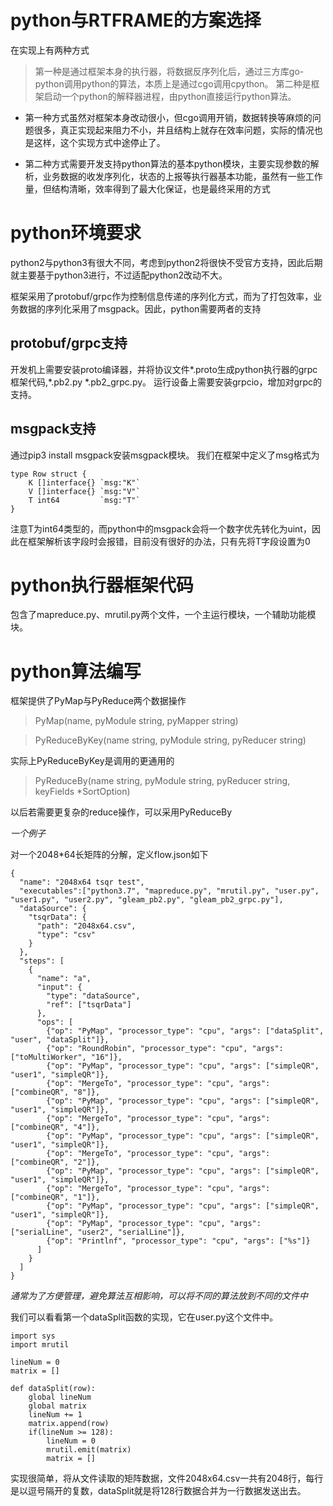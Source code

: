 # python与RTFRAME的方案选择

在实现上有两种方式

>第一种是通过框架本身的执行器，将数据反序列化后，通过三方库go-python调用python的算法，本质上是通过cgo调用cpython。
>第二种是框架启动一个python的解释器进程，由python直接运行python算法。

* 第一种方式虽然对框架本身改动很小，但cgo调用开销，数据转换等麻烦的问题很多，真正实现起来阻力不小，并且结构上就存在效率问题，实际的情况也是这样，这个实现方式中途停止了。

* 第二种方式需要开发支持python算法的基本python模块，主要实现参数的解析，业务数据的收发序列化，状态的上报等执行器基本功能，虽然有一些工作量，但结构清晰，效率得到了最大化保证，也是最终采用的方式

# python环境要求

python2与python3有很大不同，考虑到python2将很快不受官方支持，因此后期就主要基于python3进行，不过适配python2改动不大。

框架采用了protobuf/grpc作为控制信息传递的序列化方式，而为了打包效率，业务数据的序列化采用了msgpack。因此，python需要两者的支持

## protobuf/grpc支持

开发机上需要安装proto编译器，并将协议文件*.proto生成python执行器的grpc框架代码,*.pb2.py *.pb2_grpc.py。
运行设备上需要安装grpcio，增加对grpc的支持。

## msgpack支持

通过pip3 install msgpack安装msgpack模块。
我们在框架中定义了msg格式为

```
type Row struct {
	K []interface{} `msg:"K"`
	V []interface{} `msg:"V"`
	T int64         `msg:"T"`
}
```
注意T为int64类型的，而python中的msgpack会将一个数字优先转化为uint，因此在框架解析该字段时会报错，目前没有很好的办法，只有先将T字段设置为0

# python执行器框架代码

包含了mapreduce.py、mrutil.py两个文件，一个主运行模块，一个辅助功能模块。

# python算法编写

框架提供了PyMap与PyReduce两个数据操作

> PyMap(name, pyModule string, pyMapper string)

> PyReduceByKey(name string, pyModule string, pyReducer string)

实际上PyReduceByKey是调用的更通用的

> PyReduceBy(name string, pyModule string, pyReducer string, keyFields *SortOption)

以后若需要更复杂的reduce操作，可以采用PyReduceBy

*一个例子*

对一个2048*64长矩阵的分解，定义flow.json如下

```
{
  "name": "2048x64 tsqr test",
  "executables":["python3.7", "mapreduce.py", "mrutil.py", "user.py", "user1.py", "user2.py", "gleam_pb2.py", "gleam_pb2_grpc.py"],
  "dataSource": {
    "tsqrData": {
      "path": "2048x64.csv",
      "type": "csv"
    }
  },
  "steps": [
    {
      "name": "a",
      "input": {
        "type": "dataSource",
        "ref": ["tsqrData"]
      },
      "ops": [
        {"op": "PyMap", "processor_type": "cpu", "args": ["dataSplit", "user", "dataSplit"]},
        {"op": "RoundRobin", "processor_type": "cpu", "args": ["toMultiWorker", "16"]},
        {"op": "PyMap", "processor_type": "cpu", "args": ["simpleQR", "user1", "simpleQR"]},
        {"op": "MergeTo", "processor_type": "cpu", "args": ["combineQR", "8"]},
        {"op": "PyMap", "processor_type": "cpu", "args": ["simpleQR", "user1", "simpleQR"]},
        {"op": "MergeTo", "processor_type": "cpu", "args": ["combineQR", "4"]},
        {"op": "PyMap", "processor_type": "cpu", "args": ["simpleQR", "user1", "simpleQR"]},        
        {"op": "MergeTo", "processor_type": "cpu", "args": ["combineQR", "2"]},
        {"op": "PyMap", "processor_type": "cpu", "args": ["simpleQR", "user1", "simpleQR"]},
        {"op": "MergeTo", "processor_type": "cpu", "args": ["combineQR", "1"]},
        {"op": "PyMap", "processor_type": "cpu", "args": ["simpleQR", "user1", "simpleQR"]},
        {"op": "PyMap", "processor_type": "cpu", "args": ["serialLine", "user2", "serialLine"]},
        {"op": "Printlnf", "processor_type": "cpu", "args": ["%s"]}
      ]
    }
  ]
}
```
*通常为了方便管理，避免算法互相影响，可以将不同的算法放到不同的文件中*

我们可以看看第一个dataSplit函数的实现，它在user.py这个文件中。
```
import sys
import mrutil

lineNum = 0
matrix = []

def dataSplit(row):
	global lineNum
	global matrix
	lineNum += 1
	matrix.append(row)
	if(lineNum >= 128):
		lineNum = 0
		mrutil.emit(matrix)
		matrix = []
```
实现很简单，将从文件读取的矩阵数据，文件2048x64.csv一共有2048行，每行是以逗号隔开的复数，dataSplit就是将128行数据合并为一行数据发送出去。




